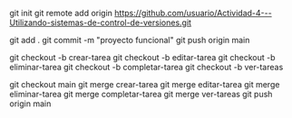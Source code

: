 git init
git remote add origin https://github.com/usuario/Actividad-4---Utilizando-sistemas-de-control-de-versiones.git

git add .
git commit -m "proyecto funcional"
git push origin main

git checkout -b crear-tarea
git checkout -b editar-tarea
git checkout -b eliminar-tarea
git checkout -b completar-tarea
git checkout -b ver-tareas

git checkout main
git merge crear-tarea
git merge editar-tarea
git merge eliminar-tarea
git merge completar-tarea
git merge ver-tareas
git push origin main
